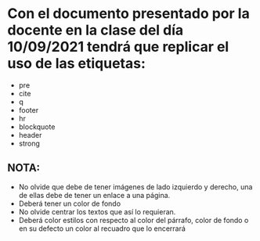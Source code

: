 # **Con el documento presentado por la docente en la clase del día 10/09/2021 tendrá que replicar el uso de las etiquetas:** 

- pre
- cite
- q
- footer
- hr
- blockquote
- header
- strong

## NOTA:


- No olvide que debe de tener imágenes de lado izquierdo y derecho, una de ellas debe de tener un enlace a una página.
- Deberá tener un color de fondo
- No olvide centrar los textos que así lo requieran.
- Deberá color estilos con respecto al color del párrafo, color de fondo o en su defecto un color al recuadro que lo encerrará